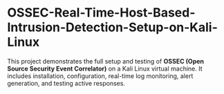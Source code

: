 # OSSEC-Real-Time-Host-Based-Intrusion-Detection-Setup-on-Kali-Linux
This project demonstrates the full setup and testing of **OSSEC (Open Source Security Event Correlator)** on a Kali Linux virtual machine. It includes installation, configuration, real-time log monitoring, alert generation, and testing active responses.
